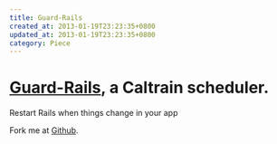 ```yaml
---
title: Guard-Rails
created_at: 2013-01-19T23:23:35+0800
updated_at: 2013-01-19T23:23:35+0800
category: Piece
---
```


# [Guard-Rails](https://rubygems.org/gems/guard-rails), a Caltrain scheduler.

Restart Rails when things change in your app

Fork me at [Github](https://github.com/ranmocy/guard-rails).
